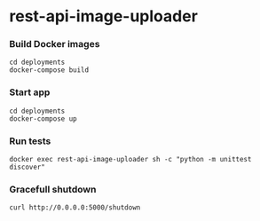 # rest-api-image-uploader

### Build Docker images
```
cd deployments
docker-compose build
```

### Start app
```
cd deployments
docker-compose up
```

### Run tests
```
docker exec rest-api-image-uploader sh -c "python -m unittest discover"
```

### Gracefull shutdown
```
curl http://0.0.0.0:5000/shutdown
```

